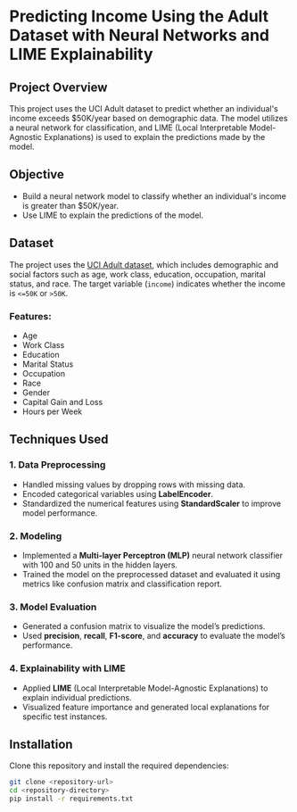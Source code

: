 # Predicting Income Using the Adult Dataset with Neural Networks and LIME Explainability

## Project Overview
This project uses the UCI Adult dataset to predict whether an individual's income exceeds $50K/year based on demographic data. The model utilizes a neural network for classification, and LIME (Local Interpretable Model-Agnostic Explanations) is used to explain the predictions made by the model.

## Objective
- Build a neural network model to classify whether an individual's income is greater than $50K/year.
- Use LIME to explain the predictions of the model.

## Dataset
The project uses the [UCI Adult dataset](https://archive.ics.uci.edu/ml/machine-learning-databases/adult/adult.data), which includes demographic and social factors such as age, work class, education, occupation, marital status, and race. The target variable (`income`) indicates whether the income is `<=50K` or `>50K`.

### Features:
- Age
- Work Class
- Education
- Marital Status
- Occupation
- Race
- Gender
- Capital Gain and Loss
- Hours per Week

## Techniques Used

### 1. **Data Preprocessing**
- Handled missing values by dropping rows with missing data.
- Encoded categorical variables using **LabelEncoder**.
- Standardized the numerical features using **StandardScaler** to improve model performance.

### 2. **Modeling**
- Implemented a **Multi-layer Perceptron (MLP)** neural network classifier with 100 and 50 units in the hidden layers.
- Trained the model on the preprocessed dataset and evaluated it using metrics like confusion matrix and classification report.

### 3. **Model Evaluation**
- Generated a confusion matrix to visualize the model’s predictions.
- Used **precision**, **recall**, **F1-score**, and **accuracy** to evaluate the model’s performance.

### 4. **Explainability with LIME**
- Applied **LIME** (Local Interpretable Model-Agnostic Explanations) to explain individual predictions.
- Visualized feature importance and generated local explanations for specific test instances.

## Installation
Clone this repository and install the required dependencies:

```bash
git clone <repository-url>
cd <repository-directory>
pip install -r requirements.txt
```

